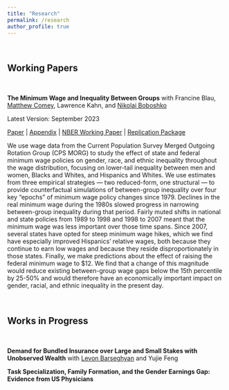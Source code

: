 ```yaml
---
title: "Research"
permalink: /research
author_profile: true
---
```


<br>

## Working Papers 

<br>

**The Minimum Wage and Inequality Between Groups**
with Francine Blau, [Matthew Comey](https://www.matthewcomey.com/), Lawrence Kahn, and [Nikolai Boboshko](https://nboboshko.github.io/)

Latest Version: September 2023 

[Paper](https://isaac-cohen.github.io/files/mw_bg_inequality_bcckb.pdf) \| [Appendix](https://isaac-cohen.github.io/files/mw_bg_inequality_appendix_bcckb.pdf) \| [NBER Working Paper]() \| [Replication Package]()

We use wage data from the Current Population Survey Merged Outgoing Rotation Group (CPS MORG) to study the effect of state and federal minimum wage policies on gender, race, and ethnic inequality throughout the wage distribution, focusing on lower-tail inequality between men and women, Blacks and Whites, and Hispanics and Whites. We use estimates from three empirical strategies — two reduced-form, one structural — to provide counterfactual simulations of between-group inequality over four key “epochs” of minimum wage policy changes since 1979. Declines in the real minimum wage during the 1980s slowed progress in narrowing between-group inequality during that period. Fairly muted shifts in national and state policies from 1989 to 1998 and 1998 to 2007 meant that the minimum wage was less important over those time spans. Since 2007, several states have opted for steep minimum wage hikes, which we find have especially improved Hispanics’ relative wages, both because they continue to earn low wages and because they reside disproportionately in those states. Finally, we make predictions about the effect of raising the federal minimum wage to $12. We find that a change of this magnitude would reduce existing between-group wage gaps below the 15th percentile by 25-50% and would therefore have an economically important impact on gender, racial, and ethnic inequality in the present day.

<br> 

## Works in Progress 

<br>

**Demand for Bundled Insurance over Large and Small Stakes with Unobserved Wealth**
with [Levon Barseghyan](https://barseghyan.economics.cornell.edu/) and Yujie Feng 

**Task Specialization, Family Formation, and the Gender Earnings Gap: Evidence from US Physicians**
